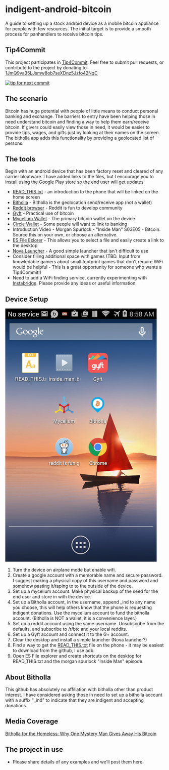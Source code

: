 # indigent-android-bitcoin

A guide to setting up a stock android device as a mobile bitcoin appliance for people with few resources. The initial target is to provide a smooth process for panhandlers to receive bitcoin tips.

## Tip4Commit

This project participates in [Tip4Commit](https://tip4commit.com/github/secret-bitcoin-login/indigent-android-bitcoin). Feel free to submit pull requests, or contribute to the project by donating to [1JmQ9va35LJsmw8ob7seXDnz5Jzfo42NqC](bitcoin://1JmQ9va35LJsmw8ob7seXDnz5Jzfo42NqC)

[![tip for next commit](https://tip4commit.com/projects/43146.svg)](https://tip4commit.com/github/secret-bitcoin-login/indigent-android-bitcoin) 

## The scenario

Bitcoin has huge potential with people of little means to conduct personal banking and exchange. The barriers to entry have been helping those in need understand bitcoin and finding a way to help them earn/receive bitcoin. If givers could easily view those in need, it would be easier to provide tips, wages, and gifts just by looking at their names on the screen. The bitholla app adds this functionality by providing a geolocated list of persons.

## The tools

Begin with an android device that has been factory reset and cleared of any carrier bloatware. I have added links to the files, but I encourage you to install using the Google Play store so the end user will get updates.

* [READ_THIS.txt](https://raw.githubusercontent.com/secret-bitcoin-login/indigent-android-bitcoin/master/READ_THIS.txt) - an introduction to the phone that will be linked on the home screen
* [Bitholla](https://play.google.com/store/apps/details?id=com.me.bit.bitme) - Bitholla is the geolocation send/receive app (not a wallet)
* [Reddit browser](https://play.google.com/store/apps/details?id=com.andrewshu.android.reddit) - Reddit is fun to develop community
* [Gyft](https://play.google.com/store/apps/details?id=com.gyft.android) - Practical use of bitcoin
* [Mycelium Wallet](https://play.google.com/store/apps/details?id=com.mycelium.wallet) - The primary bitcoin wallet on the device
* [Circle Wallet](https://play.google.com/store/apps/details?id=com.circle.android) - Some people will want to link to banking
* Introduction Video - Morgan Spurlock - "Inside Man" S03E05 - Bitcoin. Source this on your own, or choose an alternative.
* [ES File Exlorer](https://play.google.com/store/apps/details?id=com.estrongs.android.pop) - This allows you to select a file and easily create a link to the desktop
* [Nova Launcher](https://play.google.com/store/apps/details?id=com.teslacoilsw.launcher) - A good simple launcher that isn't difficult to use
* Consider filling additional space with games (TBD. Input from knowledable gamers about small footprint games that don't require WiFi would be helpful - This is a great opportunity for someone who wants a Tip4Commit!)
* Need to add a WiFi finding service, currently experimenting with [Instabridge](https://play.google.com/store/apps/details?id=com.instabridge.android). Please provide any ideas or useful information.

## Device Setup

![Example homescreen](iab.png)

1. Turn the device on airplane mode but enable wifi.
2. Create a google account with a memorable name and secure password. I suggest making a physical copy of this username and password and somehow pasting it/taping to to the outside of the device.
3. Set up a mycelium account. Make physical backup of the seed for the end user and store in with the device.
3. Set up a Bitholla account, in the username, append _ind to any name you choose, this will help others know that the phone is requesting indigent donations. Use the mycelium account to fund the bitholla account. (Bitholla is NOT a wallet, it is a convenience layer.)
4. Set up a reddit account using the same username. Unsubscribe from the defaults, and subscribe to /r/btc and your local reddits.
5. Set up a Gyft account and connect it to the G+ account.
6. Clear the desktop and install a simple launcher (Nova launcher?)
7. Find a way to get the [READ_THIS.txt](https://raw.githubusercontent.com/secret-bitcoin-login/indigent-android-bitcoin/master/READ_THIS.txt) file on the phone - it may be easiest to download from the github, I use adb.
7. Open ES File explorer and create shortcuts on the desktop for READ_THIS.txt and the morgan spurlock "Inside Man" episode.

## About Bitholla

This github has absolutely no affiliation with bitholla other than product interest. I have considered asking those in need to set up a bitholla account with a suffix "_ind" to indicate that they are indigent and accepting donations. 

## Media Coverage

[Bitholla for the Homeless: Why One Mystery Man Gives Away His Bitcoin](https://news.bitcoin.com/bitholla-homeless-one-mystery-man-gives-away-bitcoin/)

## The project in use

* Please share details of any examples and we'll post them here.
